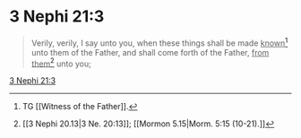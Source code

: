 # 3 Nephi 21:3

> Verily, verily, I say unto you, when these things shall be made <u>known</u>[^a] unto them of the Father, and shall come forth of the Father, <u>from them</u>[^b] unto you;

[3 Nephi 21:3](https://www.churchofjesuschrist.org/study/scriptures/bofm/3-ne/21?lang=eng&id=p3#p3)


[^a]: TG [[Witness of the Father]].
[^b]: [[3 Nephi 20.13|3 Ne. 20:13]]; [[Mormon 5.15|Morm. 5:15 (10-21).]]
